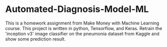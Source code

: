# Automated-Diagnosis-Model-ML
This is a homework assignment from Make Money with Machine Learning course. This project is written in python, Tensorflow, and Keras. Retrain the 'inception v3' image classifier on the pneumonia dataset from Kaggle and show some prediction result.
